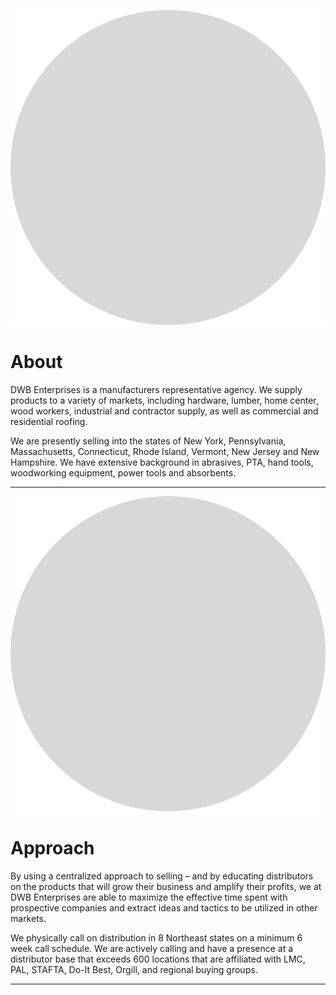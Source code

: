 ![Placeholder](/images/illustration_placeholder.svg)

# About

DWB Enterprises is a manufacturers representative agency. We supply products to a variety of markets, including hardware, lumber, home center, wood workers, industrial and contractor supply, as well as commercial and residential roofing.

We are presently selling into the states of New York, Pennsylvania, Massachusetts, Connecticut, Rhode Island, Vermont, New Jersey and New Hampshire. We have extensive background in abrasives, PTA, hand tools, woodworking equipment, power tools and absorbents.

***

![Placeholder](/images/illustration_placeholder.svg)

# Approach

By using a centralized approach to selling – and by educating distributors on the products that will grow their business and amplify their profits, we at DWB Enterprises are able to maximize the effective time spent with prospective companies and extract ideas and tactics to be utilized in other markets.

We physically call on distribution in 8 Northeast states on a minimum 6 week call schedule. We are actively calling and have a presence at a distributor base that exceeds 600 locations that are affiliated with LMC, PAL, STAFTA, Do-It Best, Orgill, and regional buying groups.


***
